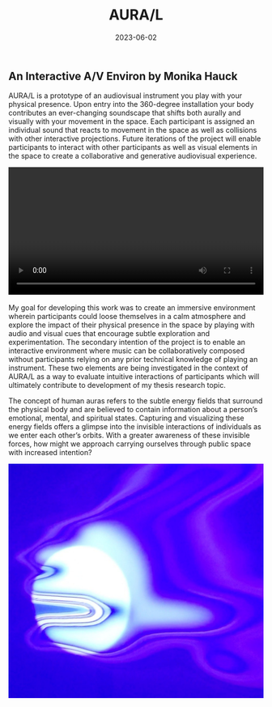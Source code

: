 ﻿---
title: 'AURA/L'
date: 2023-06-02
draft: false
image: img/aural2.jpg
description: 'Art + Media Studio: Interactive and Immersive Art, 2023. AURA/L is a prototype of an audiovisual instrument you play with your physical presence. Upon entry into the 360-degree installation your body contributes an ever-changing soundscape that shifts both aurally and visually with your movement in the space.'
summary: 'A prototype of an audiovisual instrument you play with your physical presence.'
categories: ''
authors: ['Monika Hauck']
type: 'projects'
---

## An Interactive A/V Environ by Monika Hauck

AURA/L is a prototype of an audiovisual instrument you play with your physical presence. Upon entry into the 360-degree installation your body contributes an ever-changing soundscape that shifts both aurally and visually with your movement in the space. Each participant is assigned an individual sound that reacts to movement in the space as well as collisions with other interactive projections. Future iterations of the project will enable participants to interact with other participants as well as visual elements in the space to create a collaborative and generative audiovisual experience. 

<video controls width=100%>
  <source src ="./video/aural.mp4" type="video/mp4">
  Your browser does not support the video tag.
</video>

My goal for developing this work was to create an immersive environment wherein participants could loose themselves in a calm atmosphere and explore the impact of their physical presence in the space by playing with audio and visual cues that encourage subtle exploration and experimentation. The secondary intention of the project is to enable an interactive environment where music can be collaboratively composed without participants relying on any prior technical knowledge of playing an instrument. These two elements are being investigated in the context of AURA/L as a way to evaluate intuitive interactions of participants which will ultimately contribute to development of my thesis research topic. 

The concept of human auras refers to the subtle energy fields that surround the physical body and are believed to contain information about a person’s emotional, mental, and spiritual states. Capturing and visualizing these energy fields offers a glimpse into the invisible interactions of individuals as we enter each other’s orbits. With a greater awareness of these invisible forces, how might we approach carrying ourselves through public space with increased intention?

[![FAFA Image](img/aural1.jpg)](img/aural1.jpg)